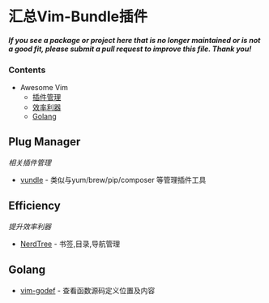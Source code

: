 # 汇总Vim-Bundle插件

#### *If you see a package or project here that is no longer maintained or is not a good fit, please submit a pull request to improve this file. Thank you!*

### Contents

- Awesome Vim
    - [插件管理](#plug-manager)
    - [效率利器](#efficiency)
    - [Golang](#golang)



## Plug Manager

*相关插件管理*

* [vundle](https://github.com/VundleVim/Vundle.vim.git) - 类似与yum/brew/pip/composer 等管理插件工具

## Efficiency

*提升效率利器*

* [NerdTree](https://github.com/scrooloose/nerdtree.git) - 书签,目录,导航管理

## Golang

* [vim-godef](https://github.com/relunctance/vim-godef.git) - 查看函数源码定义位置及内容
